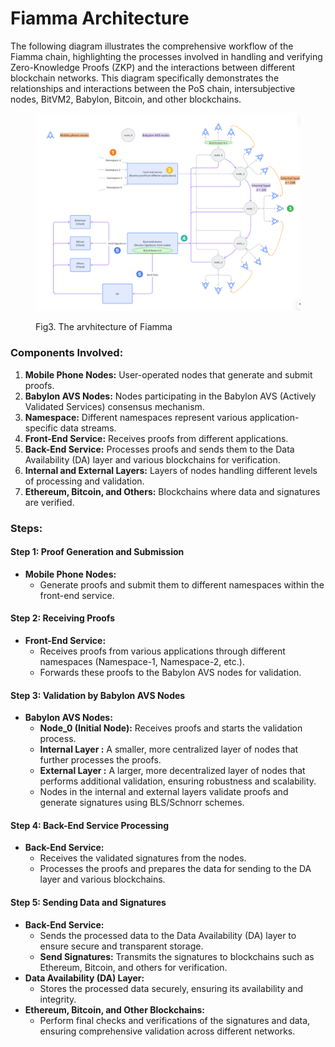 # Fiamma Architecture

The following diagram illustrates the comprehensive workflow of the Fiamma chain, highlighting the processes involved in handling and verifying Zero-Knowledge Proofs (ZKP) and the interactions between different blockchain networks. This diagram specifically demonstrates the relationships and interactions between the PoS chain, intersubjective nodes, BitVM2, Babylon, Bitcoin, and other blockchains.

<figure><img src="../.gitbook/assets/image (3).png" alt=""><figcaption><p>Fig3. The arvhitecture of Fiamma</p></figcaption></figure>

### Components Involved:

1. **Mobile Phone Nodes:** User-operated nodes that generate and submit proofs.
2. **Babylon AVS Nodes:** Nodes participating in the Babylon AVS (Actively Validated Services) consensus mechanism.
3. **Namespace:** Different namespaces represent various application-specific data streams.
4. **Front-End Service:** Receives proofs from different applications.
5. **Back-End Service:** Processes proofs and sends them to the Data Availability (DA) layer and various blockchains for verification.
6. **Internal and External Layers:** Layers of nodes handling different levels of processing and validation.
7. **Ethereum, Bitcoin, and Others:** Blockchains where data and signatures are verified.

### Steps:

#### Step 1: Proof Generation and Submission

* **Mobile Phone Nodes:**
  * Generate proofs and submit them to different namespaces within the front-end service.

#### Step 2: Receiving Proofs

* **Front-End Service:**
  * Receives proofs from various applications through different namespaces (Namespace-1, Namespace-2, etc.).
  * Forwards these proofs to the Babylon AVS nodes for validation.

#### Step 3: Validation by Babylon AVS Nodes

* **Babylon AVS Nodes:**
  * **Node\_0 (Initial Node):** Receives proofs and starts the validation process.
  * **Internal Layer :** A smaller, more centralized layer of nodes that further processes the proofs.
  * **External Layer :** A larger, more decentralized layer of nodes that performs additional validation, ensuring robustness and scalability.
  * Nodes in the internal and external layers validate proofs and generate signatures using BLS/Schnorr schemes.

#### Step 4: Back-End Service Processing

* **Back-End Service:**
  * Receives the validated signatures from the nodes.
  * Processes the proofs and prepares the data for sending to the DA layer and various blockchains.

#### Step 5: Sending Data and Signatures

* **Back-End Service:**
  * Sends the processed data to the Data Availability (DA) layer to ensure secure and transparent storage.
  * **Send Signatures:** Transmits the signatures to blockchains such as Ethereum, Bitcoin, and others for verification.
* **Data Availability (DA) Layer:**
  * Stores the processed data securely, ensuring its availability and integrity.
* **Ethereum, Bitcoin, and Other Blockchains:**
  * Perform final checks and verifications of the signatures and data, ensuring comprehensive validation across different networks.

